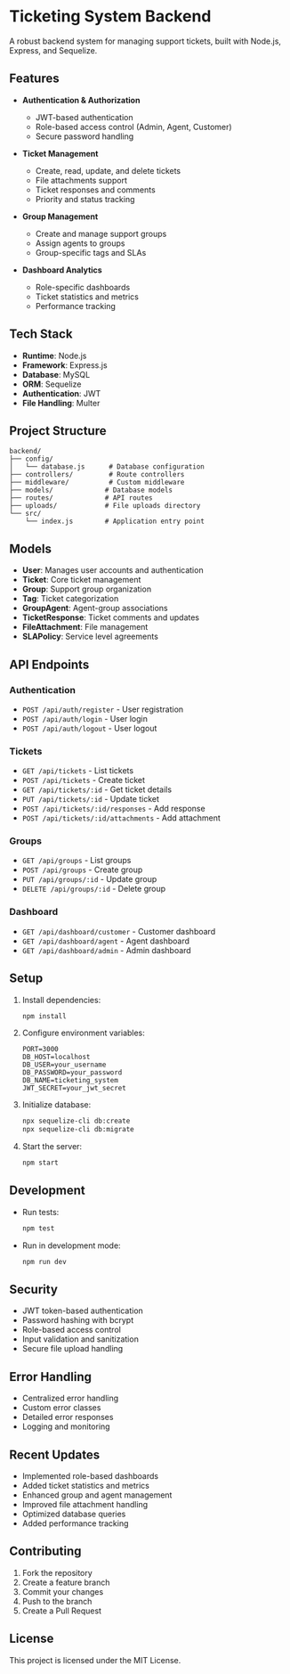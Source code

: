 # Ticketing System Backend

A robust backend system for managing support tickets, built with Node.js, Express, and Sequelize.

## Features

- **Authentication & Authorization**
  - JWT-based authentication
  - Role-based access control (Admin, Agent, Customer)
  - Secure password handling

- **Ticket Management**
  - Create, read, update, and delete tickets
  - File attachments support
  - Ticket responses and comments
  - Priority and status tracking

- **Group Management**
  - Create and manage support groups
  - Assign agents to groups
  - Group-specific tags and SLAs

- **Dashboard Analytics**
  - Role-specific dashboards
  - Ticket statistics and metrics
  - Performance tracking

## Tech Stack

- **Runtime**: Node.js
- **Framework**: Express.js
- **Database**: MySQL
- **ORM**: Sequelize
- **Authentication**: JWT
- **File Handling**: Multer

## Project Structure

```
backend/
├── config/
│   └── database.js      # Database configuration
├── controllers/         # Route controllers
├── middleware/          # Custom middleware
├── models/             # Database models
├── routes/             # API routes
├── uploads/            # File uploads directory
└── src/
    └── index.js        # Application entry point
```

## Models

- **User**: Manages user accounts and authentication
- **Ticket**: Core ticket management
- **Group**: Support group organization
- **Tag**: Ticket categorization
- **GroupAgent**: Agent-group associations
- **TicketResponse**: Ticket comments and updates
- **FileAttachment**: File management
- **SLAPolicy**: Service level agreements

## API Endpoints

### Authentication
- `POST /api/auth/register` - User registration
- `POST /api/auth/login` - User login
- `POST /api/auth/logout` - User logout

### Tickets
- `GET /api/tickets` - List tickets
- `POST /api/tickets` - Create ticket
- `GET /api/tickets/:id` - Get ticket details
- `PUT /api/tickets/:id` - Update ticket
- `POST /api/tickets/:id/responses` - Add response
- `POST /api/tickets/:id/attachments` - Add attachment

### Groups
- `GET /api/groups` - List groups
- `POST /api/groups` - Create group
- `PUT /api/groups/:id` - Update group
- `DELETE /api/groups/:id` - Delete group

### Dashboard
- `GET /api/dashboard/customer` - Customer dashboard
- `GET /api/dashboard/agent` - Agent dashboard
- `GET /api/dashboard/admin` - Admin dashboard

## Setup

1. Install dependencies:
   ```bash
   npm install
   ```

2. Configure environment variables:
   ```env
   PORT=3000
   DB_HOST=localhost
   DB_USER=your_username
   DB_PASSWORD=your_password
   DB_NAME=ticketing_system
   JWT_SECRET=your_jwt_secret
   ```

3. Initialize database:
   ```bash
   npx sequelize-cli db:create
   npx sequelize-cli db:migrate
   ```

4. Start the server:
   ```bash
   npm start
   ```

## Development

- Run tests:
  ```bash
  npm test
  ```

- Run in development mode:
  ```bash
  npm run dev
  ```

## Security

- JWT token-based authentication
- Password hashing with bcrypt
- Role-based access control
- Input validation and sanitization
- Secure file upload handling

## Error Handling

- Centralized error handling
- Custom error classes
- Detailed error responses
- Logging and monitoring

## Recent Updates

- Implemented role-based dashboards
- Added ticket statistics and metrics
- Enhanced group and agent management
- Improved file attachment handling
- Optimized database queries
- Added performance tracking

## Contributing

1. Fork the repository
2. Create a feature branch
3. Commit your changes
4. Push to the branch
5. Create a Pull Request

## License

This project is licensed under the MIT License. 